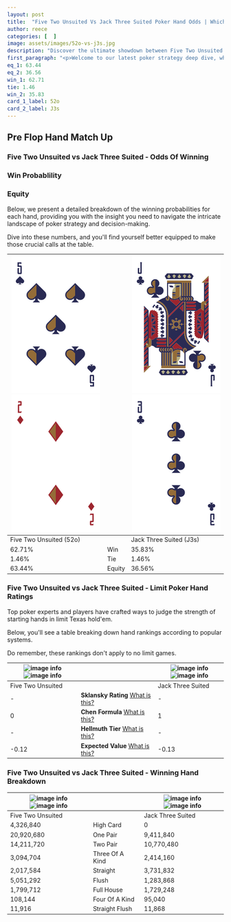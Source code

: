 ```yaml
---
layout: post
title:  "Five Two Unsuited Vs Jack Three Suited Poker Hand Odds | Which Is The Better Hand In Poker? A Complete Guide"
author: reece
categories: [  ]
image: assets/images/52o-vs-j3s.jpg
description: "Discover the ultimate showdown between Five Two Unsuited and Jack Three Suited in poker! Uncover the odds, strategies, and scenarios where one hand triumphs over the other. Get ready to up your poker game with this thrilling analysis."
first_paragraph: "<p>Welcome to our latest poker strategy deep dive, where we're pitting two distinct hands against each other in a high-stakes showdown: Five Two Unsuited vs Jack Three Suited.</p><p>In the dynamic world of poker, every decision counts, and knowing which hand holds the upper hand is key to your success at the table.</p><p>In this article, we'll dissect these two hands, explore the scenarios where one dominates the other, and equip you with the knowledge to make strategic choices that can tip the odds in your favor.</p><p>Get ready to unravel the intriguing dynamics of these poker hands and elevate your game to new heights.</p>"
eq_1: 63.44
eq_2: 36.56
win_1: 62.71
tie: 1.46
win_2: 35.83
card_1_label: 52o
card_2_label: J3s
---
```




[comment]: # (sp0)

## Pre Flop Hand Match Up

<div class="table hand-ratings" markdown="1"> 



### Five Two Unsuited vs Jack Three Suited - Odds Of Winning


  
<div class="row graphs"> 
<div class="col-lg-6">
    <h3>Win Probablility</h3>
    <canvas id="WinChart"></canvas>
</div>
<div class="col-lg-6">
    <h3>Equity</h3>
    <canvas id="EquityChart"></canvas>
</div>
</div>

  Below, we present a detailed breakdown of the winning probabilities for each hand, providing you with the insight you need to navigate the intricate landscape of poker strategy and decision-making. 

Dive into these numbers, and you'll find yourself better equipped to make those crucial calls at the table.


    
| ![image info](assets/images/hand1/5.png) ![image info](assets/images/hand1/2o.png) |  | ![image info](assets/images/hand2/j.png) ![image info](assets/images/hand2/3.png) |
| -------- | -------- | -------- |
| Five Two Unsuited (52o) |  | Jack Three Suited (J3s) |
| 62.71% | Win | 35.83% |
| 1.46% | Tie | 1.46% |
| 63.44% | Equity | 36.56% |




[comment]: # (sp1)



### Five Two Unsuited vs Jack Three Suited - Limit Poker Hand Ratings

Top poker experts and players have crafted ways to judge the strength of starting hands in limit Texas hold'em. 

Below, you'll see a table breaking down hand rankings according to popular systems. 

Do remember, these rankings don't apply to no limit games.


    
| ![image info](https://www.riverpairs.com/assets/images/hand1/5.png) ![image info](https://www.riverpairs.com/assets/images/hand1/2o.png) |  | ![image info](https://www.riverpairs.com/assets/images/hand2/j.png) ![image info](https://www.riverpairs.com/assets/images/hand2/3.png) |
| -------- | -------- | -------- |
| Five Two Unsuited |  | Jack Three Suited |
| - | **Sklansky Rating** [What is this?](/sklansky-rating-explained) | - |
| 0 | **Chen Formula** [What is this?](/chen-formula-explained) | 1 |
| - | **Hellmuth Tier** [What is this?](/Hellmuth-tier-explained) | - |
| -0.12 | **Expected Value** [What is this?](/expected-value-explained) | -0.13 |




[comment]: # (sp2)



### Five Two Unsuited vs Jack Three Suited - Winning Hand Breakdown


    
| ![image info](https://www.riverpairs.com/assets/images/hand1/5.png) ![image info](https://www.riverpairs.com/assets/images/hand1/2o.png) |  | ![image info](https://www.riverpairs.com/assets/images/hand2/j.png) ![image info](https://www.riverpairs.com/assets/images/hand2/3.png) |
| -------- | -------- | -------- |
| Five Two Unsuited |  | Jack Three Suited |
| 4,326,840 | High Card | 0 |
| 20,920,680 | One Pair | 9,411,840 |
| 14,211,720 | Two Pair | 10,770,480 |
| 3,094,704 | Three Of A Kind | 2,414,160 |
| 2,017,584 | Straight | 3,731,832 |
| 5,051,292 | Flush | 1,283,868 |
| 1,799,712 | Full House | 1,729,248 |
| 108,144 | Four Of A Kind | 95,040 |
| 11,916 | Straight Flush | 11,868 |




[comment]: # (sp3)



</div>

[comment]: # (sp4)



[comment]: # (sp5)

